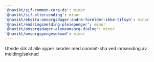 ```yaml
---
'@navikt/sif-common-core-ds': minor
'@navikt/sif-ettersending': minor
'@navikt/ekstra-omsorgsdager-andre-forelder-ikke-tilsyn': minor
'@navikt/endringsmelding-pleiepenger': minor
'@navikt/omsorgsdager-aleneomsorg-dialog': minor
'@navikt/omsorgspengesoknad': minor
---
```


Utvide slik at alle apper sender med commit-sha ved innsending av melding/søknad
